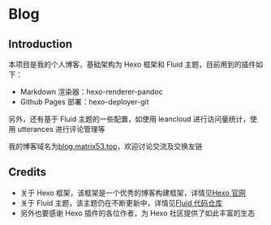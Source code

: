 # Blog

## Introduction

本项目是我的个人博客，基础架构为 Hexo 框架和 Fluid 主题，目前用到的插件如下：

- Markdown 渲染器：hexo-renderer-pandoc
- Github Pages 部署：hexo-deployer-git

另外，还有基于 Fluid 主题的一些配置，如使用 leancloud 进行访问量统计，使用 utterances 进行评论管理等

我的博客域名为[blog.matrix53.top](https://blog.matrix53.top)，欢迎讨论交流及交换友链

## Credits

- 关于 Hexo 框架，该框架是一个优秀的博客构建框架，详情见[Hexo 官网](https://hexo.io/)
- 关于 Fluid 主题，该主题仍在不断更新中，详情见[Fluid 代码仓库](https://github.com/fluid-dev/hexo-theme-fluid)
- 另外也要感谢 Hexo 插件的各位作者，为 Hexo 社区提供了如此丰富的生态
